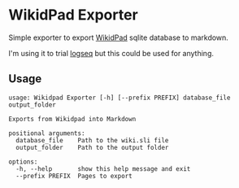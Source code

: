 WikidPad Exporter
=================

Simple exporter to export [WikidPad](https://github.com/WikidPad/WikidPad) sqlite database to markdown.

I'm using it to trial [logseq](https://logseq.com/) but this could be used for anything.

## Usage

```
usage: Wikidpad Exporter [-h] [--prefix PREFIX] database_file output_folder

Exports from Wikidpad into Markdown

positional arguments:
  database_file    Path to the wiki.sli file
  output_folder    Path to the output folder

options:
  -h, --help       show this help message and exit
  --prefix PREFIX  Pages to export
```

